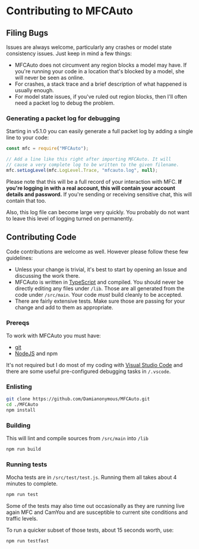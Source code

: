 # Contributing to MFCAuto

## Filing Bugs
Issues are always welcome, particularly any crashes or model state consistency issues. Just keep in mind a few things:

- MFCAuto does not circumvent any region blocks a model may have. If you're running your code in a location that's blocked by a model, she will never be seen as online.
- For crashes, a stack trace and a brief description of what happened is usually enough.
- For model state issues, if you've ruled out region blocks, then I'll often need a packet log to debug the problem.

### Generating a packet log for debugging
Starting in v5.1.0 you can easily generate a full packet log by adding a single line to your code:

```javascript
const mfc = require("MFCAuto");

// Add a line like this right after importing MFCAuto. It will
// cause a very complete log to be written to the given filename.
mfc.setLogLevel(mfc.LogLevel.Trace, "mfcauto.log", null);
```

Please note that this will be a full record of your interaction with MFC. **If you're logging in with a real account, this will contain your account details and password.** If you're sending or receiving sensitive chat, this will contain that too.

Also, this log file can become large very quickly. You probably do not want to leave this level of logging turned on permanently.

## Contributing Code
Code contributions are welcome as well. However please follow these few guidelines:

- Unless your change is trivial, it's best to start by opening an Issue and discussing the work there.
- MFCAuto is written in [TypeScript](http://www.typescriptlang.org/) and compiled. You should never be directly editing any files under `/lib`. Those are all generated from the code under `/src/main`. Your code *must* build cleanly to be accepted.
- There are fairly extensive tests. Make sure those are passing for your change and add to them as appropriate.

### Prereqs
To work with MFCAuto you must have:
- [git](https://git-scm.com/)
- [NodeJS](https://nodejs.org/) and npm

It's not required but I do most of my coding with [Visual Studio Code](https://code.visualstudio.com/) and there are some useful pre-configured debugging tasks in `/.vscode`.

### Enlisting
```bash
git clone https://github.com/Damianonymous/MFCAuto.git
cd ./MFCAuto
npm install
```

### Building
This will lint and compile sources from `/src/main` into `/lib`

```bash
npm run build
```

### Running tests
Mocha tests are in `/src/test/test.js`. Running them all takes about 4 minutes to complete.

```bash
npm run test
```

Some of the tests may also time out occasionally as they are running live again MFC and CamYou and are susceptible to current site conditions and traffic levels.

To run a quicker subset of those tests, about 15 seconds worth, use:

```bash
npm run testfast
```

